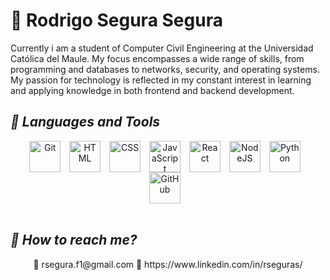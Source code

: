 # 🗻 Rodrigo Segura Segura

Currently i am a student of Computer Civil Engineering at the Universidad Católica del Maule. My focus encompasses a wide range of skills, from programming and databases to networks, security, and operating systems. My passion for technology is reflected in my constant interest in learning and applying knowledge in both frontend and backend development.





## *🧰 Languages and Tools*


<div align="center">
  <img align="center" alt="Git" width="50px" style="padding-right:10px;" src="https://cdn.jsdelivr.net/gh/devicons/devicon/icons/git/git-original.svg" />
  <img align="center" alt="HTML" width="50px" style="padding-right:10px;" src="https://cdn.jsdelivr.net/gh/devicons/devicon/icons/html5/html5-plain.svg" />
  <img align="center" alt="CSS" width="50px" style="padding-right:10px;" src="https://cdn.jsdelivr.net/gh/devicons/devicon/icons/css3/css3-plain.svg" />
  <img align="center" alt="JavaScript" width="50px" style="padding-right:10px;" src="https://cdn.jsdelivr.net/gh/devicons/devicon/icons/javascript/javascript-plain.svg" />
  <img align="center" alt="React" width="50px" style="padding-right:10px;" src="https://cdn.jsdelivr.net/gh/devicons/devicon/icons/react/react-original.svg" />
  <img align="center" alt="NodeJS" width="50px" style="padding-right:10px;" src="https://cdn.jsdelivr.net/gh/devicons/devicon/icons/nodejs/nodejs-original.svg" />
  <img align="center" alt="Python" width="50px" style="padding-right:10px;" src="https://cdn.jsdelivr.net/gh/devicons/devicon/icons/python/python-plain.svg" />
  <img align="center" alt="GitHub" width="50px" style="padding-right:10px;" src="https://cdn.jsdelivr.net/gh/devicons/devicon/icons/github/github-original.svg" />
</div>
</br>




## *📲 How to reach me?*

<div align="center">
  📩 rsegura.f1@gmail.com
  💼 https://www.linkedin.com/in/rseguras/
</div>

